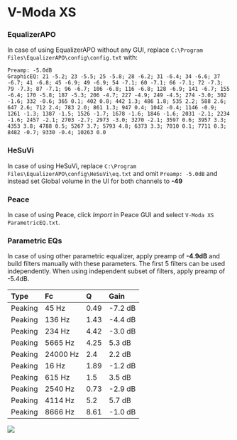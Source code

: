 # V-Moda XS

### EqualizerAPO
In case of using EqualizerAPO without any GUI, replace `C:\Program Files\EqualizerAPO\config\config.txt`
with:
```
Preamp: -5.0dB
GraphicEQ: 21 -5.2; 23 -5.5; 25 -5.8; 28 -6.2; 31 -6.4; 34 -6.6; 37 -6.7; 41 -6.8; 45 -6.9; 49 -6.9; 54 -7.1; 60 -7.1; 66 -7.1; 72 -7.3; 79 -7.3; 87 -7.1; 96 -6.7; 106 -6.8; 116 -6.8; 128 -6.9; 141 -6.7; 155 -6.4; 170 -5.8; 187 -5.3; 206 -4.7; 227 -4.9; 249 -4.5; 274 -3.0; 302 -1.6; 332 -0.6; 365 0.1; 402 0.8; 442 1.3; 486 1.8; 535 2.2; 588 2.6; 647 2.6; 712 2.4; 783 2.0; 861 1.3; 947 0.4; 1042 -0.4; 1146 -0.9; 1261 -1.3; 1387 -1.5; 1526 -1.7; 1678 -1.6; 1846 -1.6; 2031 -2.1; 2234 -1.6; 2457 -2.1; 2703 -2.7; 2973 -3.0; 3270 -2.1; 3597 0.6; 3957 3.3; 4353 3.8; 4788 0.5; 5267 3.7; 5793 4.8; 6373 3.3; 7010 0.1; 7711 0.3; 8482 -0.7; 9330 -0.4; 10263 0.0
```

### HeSuVi
In case of using HeSuVi, replace `C:\Program Files\EqualizerAPO\config\HeSuVi\eq.txt` and omit `Preamp:
-5.0dB` and instead set Global volume in the UI for both channels to **-49**

### Peace
In case of using Peace, click *Import* in Peace GUI and select `V-Moda XS ParametricEQ.txt`.

### Parametric EQs
In case of using other parametric equalizer, apply preamp of **-4.9dB** and build filters manually
with these parameters. The first 5 filters can be used independently.
When using independent subset of filters, apply preamp of -5.4dB.

| Type    | Fc       |    Q | Gain    |
|:--------|:---------|:-----|:--------|
| Peaking | 45 Hz    | 0.49 | -7.2 dB |
| Peaking | 136 Hz   | 1.43 | -4.4 dB |
| Peaking | 234 Hz   | 4.42 | -3.0 dB |
| Peaking | 5665 Hz  | 4.25 | 5.3 dB  |
| Peaking | 24000 Hz | 2.4  | 2.2 dB  |
| Peaking | 16 Hz    | 1.89 | -1.2 dB |
| Peaking | 615 Hz   | 1.5  | 3.5 dB  |
| Peaking | 2540 Hz  | 0.73 | -2.9 dB |
| Peaking | 4114 Hz  | 5.2  | 5.7 dB  |
| Peaking | 8666 Hz  | 8.61 | -1.0 dB |

![](https://raw.githubusercontent.com/jaakkopasanen/AutoEq/master/results/headphonecom/sbaf-serious/V-Moda%20XS/V-Moda%20XS.png)